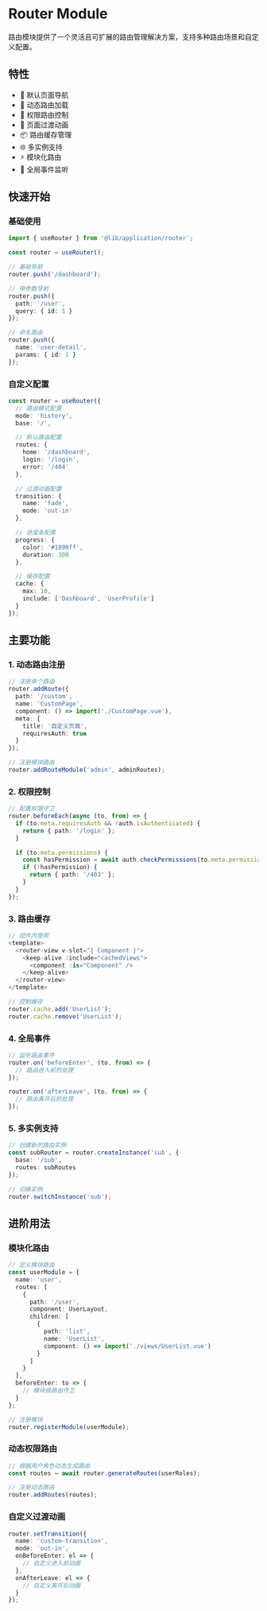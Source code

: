 # Router Module

路由模块提供了一个灵活且可扩展的路由管理解决方案，支持多种路由场景和自定义配置。

## 特性

- 🚦 默认页面导航
- 🔄 动态路由加载
- 🔐 权限路由控制
- 🎨 页面过渡动画
- 📦 路由缓存管理
- 🌐 多实例支持
- ⚡ 模块化路由
- 🎯 全局事件监听

## 快速开始

### 基础使用

```typescript
import { useRouter } from '@lib/application/router';

const router = useRouter();

// 基础导航
router.push('/dashboard');

// 带参数导航
router.push({
  path: '/user',
  query: { id: 1 }
});

// 命名路由
router.push({
  name: 'user-detail',
  params: { id: 1 }
});
```

### 自定义配置

```typescript
const router = useRouter({
  // 路由模式配置
  mode: 'history',
  base: '/',

  // 默认路由配置
  routes: {
    home: '/dashboard',
    login: '/login',
    error: '/404'
  },

  // 过渡动画配置
  transition: {
    name: 'fade',
    mode: 'out-in'
  },

  // 进度条配置
  progress: {
    color: '#1890ff',
    duration: 300
  },

  // 缓存配置
  cache: {
    max: 10,
    include: ['Dashboard', 'UserProfile']
  }
});
```

## 主要功能

### 1. 动态路由注册

```typescript
// 注册单个路由
router.addRoute({
  path: '/custom',
  name: 'CustomPage',
  component: () => import('./CustomPage.vue'),
  meta: {
    title: '自定义页面',
    requiresAuth: true
  }
});

// 注册模块路由
router.addRouteModule('admin', adminRoutes);
```

### 2. 权限控制

```typescript
// 配置权限守卫
router.beforeEach(async (to, from) => {
  if (to.meta.requiresAuth && !auth.isAuthenticated) {
    return { path: '/login' };
  }

  if (to.meta.permissions) {
    const hasPermission = await auth.checkPermissions(to.meta.permissions);
    if (!hasPermission) {
      return { path: '/403' };
    }
  }
});
```

### 3. 路由缓存

```typescript
// 组件内使用
<template>
  <router-view v-slot="{ Component }">
    <keep-alive :include="cachedViews">
      <component :is="Component" />
    </keep-alive>
  </router-view>
</template>

// 控制缓存
router.cache.add('UserList');
router.cache.remove('UserList');
```

### 4. 全局事件

```typescript
// 监听路由事件
router.on('beforeEnter', (to, from) => {
  // 路由进入前的处理
});

router.on('afterLeave', (to, from) => {
  // 路由离开后的处理
});
```

### 5. 多实例支持

```typescript
// 创建新的路由实例
const subRouter = router.createInstance('sub', {
  base: '/sub',
  routes: subRoutes
});

// 切换实例
router.switchInstance('sub');
```

## 进阶用法

### 模块化路由

```typescript
// 定义模块路由
const userModule = {
  name: 'user',
  routes: [
    {
      path: '/user',
      component: UserLayout,
      children: [
        {
          path: 'list',
          name: 'UserList',
          component: () => import('./views/UserList.vue')
        }
      ]
    }
  ],
  beforeEnter: to => {
    // 模块级路由守卫
  }
};

// 注册模块
router.registerModule(userModule);
```

### 动态权限路由

```typescript
// 根据用户角色动态生成路由
const routes = await router.generateRoutes(userRoles);

// 注册动态路由
router.addRoutes(routes);
```

### 自定义过渡动画

```typescript
router.setTransition({
  name: 'custom-transition',
  mode: 'out-in',
  onBeforeEnter: el => {
    // 自定义进入前动画
  },
  onAfterLeave: el => {
    // 自定义离开后动画
  }
});
```
